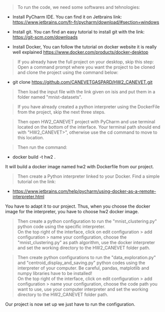 > To run the code, we need some softwares and tehnologies:

- Install PyCharm IDE. You can find it on Jetbrains link:
https://www.jetbrains.com/fr-fr/pycharm/download/#section=windows

- Install git. You can find an easy tutorial to install git with the link:
https://git-scm.com/downloads

- Install Docker, You can follow the tutorial on docker website it is really well explained
https://www.docker.com/products/docker-desktop

>If you already have the full project on your desktop, skip this step: \
> Open a command prompt where you want the project to be cloned and clone the project using the command below:
- git clone https://github.com/CANEVETGASPARD/HW2_CANEVET.git

> Then load the input file with the link given on isis and put them in a folder named "mnist-datasets".

> If you have already created a python interpreter using the DockerFile from the project, skip the next three steps.

> Then open HW2_CANEVET project with PyCharm and use terminal located on the bottom of the interface.
Your terminal path should end with "HW2_CANEVET>", otherwise use the cd command to move to this location.
 
> Then run the command: 
- docker build -t hw2 . 
  
It will build a docker image named hw2 with Dockerfile from our project. 

> Then create a Python interpreter linked to your Docker. Find a simple tutorial on the link:
- https://www.jetbrains.com/help/pycharm/using-docker-as-a-remote-interpreter.html

You have to adapt it to our project. Thus, when you choose the docker image for the interpreter, you have to choose hw2 docker image.

> Then create a python configuration to run the "mnist_clustering.py" python code using the specific interpreter. \
On the top right of the interface, click on edit configuration > add configuration > name your configuration, choose the "mnist_clustering.py" as path algorithm, use the docker interpreter and set the working directory to the HW2_CANEVET folder path. 

> Then create python configurations to run the "data_exploration.py" and "centroid_display_and_saving.py" python codes using the interpreter of your computer. Be careful, pandas, matplotlib and numpy libraries have to be installed! \
On the top right of the interface, click on edit configuration > add configuration > name your configuration, choose the code path you want to use, use your computer interpreter and set the working directory to the HW2_CANEVET folder path.

Our project is now set up we just have to run the configuration.